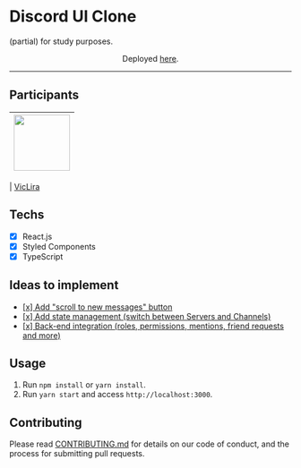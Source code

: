 <p align="center"> <h1> Discord UI Clone </h1> (partial) for study purposes.</p>
<p align="center">Deployed <a href="https://uiclone-discord.netlify.app//">here</a>.</p>

<hr>

## Participants

| [<img src="https://user-images.githubusercontent.com/70662154/153310032-0009e1bc-f99d-4829-8e06-8d8c58271504.jpg" width="100px;"/>](https://github.com/vicLira) |
| :------------------------------------------------------------------------------------------------------------------------: |


| [VicLira](https://github.com/viclira)

## Techs

- [x] React.js
- [x] Styled Components
- [x] TypeScript

## Ideas to implement

- <ins> [x] Add "scroll to new messages" button </ins> 
- <ins> [x] Add state management (switch between Servers and Channels) </ins> 
- <ins> [x] Back-end integration (roles, permissions, mentions, friend requests and more) </ins> 

## Usage

1. Run `npm install` or `yarn install`.<br />
2. Run `yarn start` and access `http://localhost:3000`.<br />

## Contributing

Please read [CONTRIBUTING.md](CONTRIBUTING.md) for details on our code of conduct, and the process for submitting pull requests.
